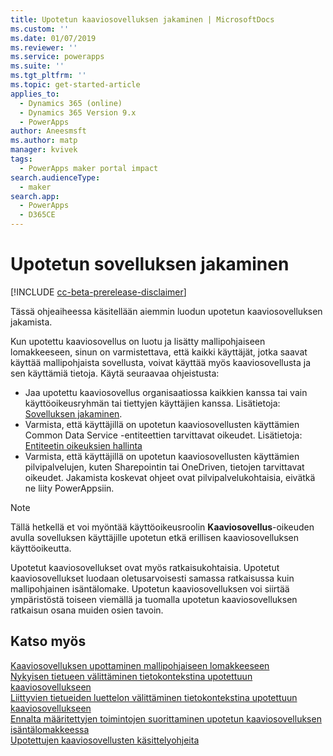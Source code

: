 ```yaml
---
title: Upotetun kaaviosovelluksen jakaminen | MicrosoftDocs
ms.custom: ''
ms.date: 01/07/2019
ms.reviewer: ''
ms.service: powerapps
ms.suite: ''
ms.tgt_pltfrm: ''
ms.topic: get-started-article
applies_to:
  - Dynamics 365 (online)
  - Dynamics 365 Version 9.x
  - PowerApps
author: Aneesmsft
ms.author: matp
manager: kvivek
tags:
  - PowerApps maker portal impact
search.audienceType:
  - maker
search.app:
  - PowerApps
  - D365CE
---
```


# <a name="share-an-embedded-canvas-app"></a>Upotetun sovelluksen jakaminen
[!INCLUDE [cc-beta-prerelease-disclaimer](../../includes/cc-beta-prerelease-disclaimer.md)]

Tässä ohjeaiheessa käsitellään aiemmin luodun upotetun kaaviosovelluksen jakamista.

Kun upotettu kaaviosovellus on luotu ja lisätty mallipohjaiseen lomakkeeseen, sinun on varmistettava, että kaikki käyttäjät, jotka saavat käyttää mallipohjaista sovellusta, voivat käyttää myös kaaviosovellusta ja sen käyttämiä tietoja. Käytä seuraavaa ohjeistusta:
-   Jaa upotettu kaaviosovellus organisaatiossa kaikkien kanssa tai vain käyttöoikeusryhmän tai tiettyjen käyttäjien kanssa. Lisätietoja: [Sovelluksen jakaminen](../canvas-apps/share-app.md#share-an-app).
-   Varmista, että käyttäjillä on upotetun kaaviosovellusten käyttämien Common Data Service -entiteettien tarvittavat oikeudet. Lisätietoja: [Entiteetin oikeuksien hallinta](../canvas-apps/share-app.md#manage-entity-permissions)
-   Varmista, että käyttäjillä on upotetun kaaviosovellusten käyttämien pilvipalvelujen, kuten Sharepointin tai OneDriven, tietojen tarvittavat oikeudet. Jakamista koskevat ohjeet ovat pilvipalvelukohtaisia, eivätkä ne liity PowerAppsiin.

> [!NOTE]
> Tällä hetkellä et voi myöntää käyttöoikeusroolin **Kaaviosovellus**-oikeuden avulla sovelluksen käyttäjille upotetun etkä erillisen kaaviosovelluksen käyttöoikeutta.

Upotetut kaaviosovellukset ovat myös ratkaisukohtaisia. Upotetut kaaviosovellukset luodaan oletusarvoisesti samassa ratkaisussa kuin mallipohjainen isäntälomake. Upotetun kaaviosovelluksen voi siirtää ympäristöstä toiseen viemällä ja tuomalla upotetun kaaviosovelluksen ratkaisun osana muiden osien tavoin.

## <a name="see-also"></a>Katso myös
[Kaaviosovelluksen upottaminen mallipohjaiseen lomakkeeseen](embed-canvas-app-in-form.md) <br />
[Nykyisen tietueen välittäminen tietokontekstina upotettuun kaaviosovellukseen](pass-current-embedded-canvas-app.md) <br />
[Liittyvien tietueiden luettelon välittäminen tietokontekstina upotettuun kaaviosovellukseen](pass-related-embedded-canvas-app.md) <br />
[Ennalta määritettyjen toimintojen suorittaminen upotetun kaaviosovelluksen isäntälomakkeessa](embedded-canvas-app-actions.md) <br />
[Upotettujen kaaviosovellusten käsittelyohjeita](embedded-canvas-app-guidelines.md)

